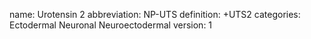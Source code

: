 name: Urotensin 2
abbreviation: NP-UTS
definition: +UTS2
categories: Ectodermal Neuronal Neuroectodermal
version: 1
